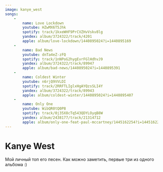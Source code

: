 ```yaml
---
image: kanye_west
songs:
    -
        name: Love Lockdown
        youtube: HZwMX6T5Jhk
        spotify: track/1kxeWHF9PrCVZHvVskv8lg
        yandex: album/3724322/track/4201
        apple: album/love-lockdown/1440895024?i=1440895169
    -
        name: Bad News
        youtube: dnTa4eZ-zFQ
        spotify: track/1nNPoG2hygEvrFGlHdhvJ9
        yandex: album/3724322/track/89947
        apple: album/bad-news/1440895024?i=1440895391
    -
        name: Coldest Winter
        youtube: n6rjQ9VVLDI
        spotify: track/2RRFTLIglxHgAYQzsSLI4Y
        yandex: album/3724322/track/89943
        apple: album/coldest-winter/1440895024?i=1440895407
    -
        name: Only One
        youtube: WibQR0tQ0P8
        spotify: track/0j35X8cTq543QDYLOyqB8W
        yandex: album/2438177/track/21314712
        apple: album/only-one-feat-paul-mccartney/1445162254?i=1445162256
---
```

# Kanye West

Мой личный топ его песен. Как можно заметить, первые три
из одного альбома :) 